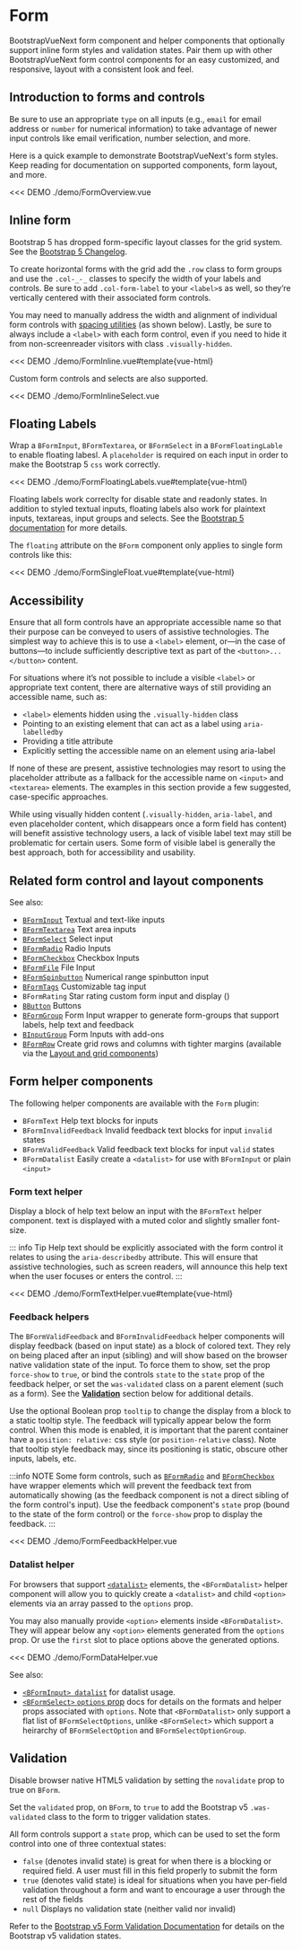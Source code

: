 # Form

<PageHeader>

BootstrapVueNext form component and helper components that optionally support inline form styles and
validation states. Pair them up with other BootstrapVueNext form control components for an easy
customized, and responsive, layout with a consistent look and feel.

</PageHeader>

## Introduction to forms and controls

Be sure to use an appropriate `type` on all inputs (e.g., `email` for email address or `number` for
numerical information) to take advantage of newer input controls like email verification, number
selection, and more.

Here is a quick example to demonstrate BootstrapVueNext's form styles. Keep reading for documentation on
supported components, form layout, and more.

<<< DEMO ./demo/FormOverview.vue

## Inline form

Bootstrap 5 has dropped form-specific layout classes for the grid system. See the
[Bootstrap 5 Changelog](https://getbootstrap.com/docs/5.3/migration/#forms).

To create horizontal forms with the grid add the `.row` class to form groups and use the `.col-_-_` classes
to specify the width of your labels and controls. Be sure to add `.col-form-label` to your `<label>`s as well,
so they’re vertically centered with their associated form controls.

You may need to manually address the width and alignment of individual form controls with
[spacing utilities](/docs/reference/spacing-classes) (as shown below). Lastly, be sure to always
include a `<label>` with each form control, even if you need to hide it from non-screenreader
visitors with class `.visually-hidden`.

<<< DEMO ./demo/FormInline.vue#template{vue-html}

Custom form controls and selects are also supported.

<<< DEMO ./demo/FormInlineSelect.vue

## Floating Labels

Wrap a `BFormInput`, `BFormTextarea`, or `BFormSelect` in a `BFormFloatingLable` to enable floating labesl. A `placeholder`
is required on each input in order to make the Bootstrap 5 `css` work correctly.

<<< DEMO ./demo/FormFloatingLabels.vue#template{vue-html}

Floating labels work correclty for disable state and readonly states. In addition to styled textual inputs, floating labels
also work for plaintext inputs, textareas, input groups and selects.
See the [Bootstrap 5 documentation](https://getbootstrap.com/docs/5.3/forms/floating-labels) for more details.

The `floating` attribute on the `BForm` component only applies to single form controls like this:

<<< DEMO ./demo/FormSingleFloat.vue#template{vue-html}

## Accessibility

Ensure that all form controls have an appropriate accessible name so that their purpose can be conveyed to users of
assistive technologies. The simplest way to achieve this is to use a `<label>` element, or—in the case of buttons—to
include sufficiently descriptive text as part of the `<button>...</button>` content.

For situations where it’s not possible to include a visible `<label>` or appropriate text content, there are
alternative ways of still providing an accessible name, such as:

- `<label>` elements hidden using the `.visually-hidden` class
- Pointing to an existing element that can act as a label using `aria-labelledby`
- Providing a title attribute
- Explicitly setting the accessible name on an element using aria-label

If none of these are present, assistive technologies may resort to using the placeholder attribute as a fallback for
the accessible name on `<input>` and `<textarea>` elements. The examples in this section provide a few suggested, case-specific approaches.

While using visually hidden content (`.visually-hidden`, `aria-label`, and even placeholder content, which
disappears once a form field has content) will benefit assistive technology users, a lack of visible label text may
still be problematic for certain users. Some form of visible label is generally the best approach,
both for accessibility and usability.

## Related form control and layout components

See also:

- [`BFormInput`](/docs/components/form-input) Textual and text-like inputs
- [`BFormTextarea`](/docs/components/form-textarea) Text area inputs
- [`BFormSelect`](/docs/components/form-select) Select input
- [`BFormRadio`](/docs/components/form-radio) Radio Inputs
- [`BFormCheckbox`](/docs/components/form-checkbox) Checkbox Inputs
- [`BFormFile`](/docs/components/form-file) File Input
- [`BFormSpinbutton`](/docs/components/form-spinbutton) Numerical range spinbutton input
- [`BFormTags`](/docs/components/form-tags) Customizable tag input
- `BFormRating` Star rating custom form input and display (<NotYetImplemented/>)
- [`BButton`](/docs/components/button) Buttons
- [`BFormGroup`](/docs/components/form-group) Form Input wrapper to generate form-groups that
  support labels, help text and feedback
- [`BInputGroup`](/docs/components/input-group) Form Inputs with add-ons
- [`BFormRow`](/docs/components/grid-system) Create grid rows and columns with tighter margins
  (available via the [Layout and grid components](/docs/components/grid-system))

## Form helper components

The following helper components are available with the `Form` plugin:

- `BFormText` Help text blocks for inputs
- `BFormInvalidFeedback` Invalid feedback text blocks for input `invalid` states
- `BFormValidFeedback` Valid feedback text blocks for input `valid` states
- `BFormDatalist` Easily create a `<datalist>` for use with `BFormInput` or plain `<input>`

### Form text helper

Display a block of help text below an input with the `BFormText` helper component. text is
displayed with a muted color and slightly smaller font-size.

::: info Tip
Help text should be explicitly associated with the form control it relates to using the
`aria-describedby` attribute. This will ensure that assistive technologies, such as screen readers,
will announce this help text when the user focuses or enters the control.
:::

<<< DEMO ./demo/FormTextHelper.vue#template{vue-html}

### Feedback helpers

The `BFormValidFeedback` and `BFormInvalidFeedback` helper components will display
feedback (based on input state) as a block of colored text. They rely on being placed after an input
(sibling) and will show based on the browser native validation state of the input. To force them to
show, set the prop `force-show` to `true`, or bind the controls `state` to the `state` prop of the
feedback helper, or set the `was-validated` class on a parent element (such as a form). See the
[**Validation**](#validation) section below for additional details.

Use the optional Boolean prop `tooltip` to change the display from a block to a static tooltip
style. The feedback will typically appear below the form control. When this mode is enabled, it is
important that the parent container have a `position: relative:` css style (or `position-relative`
class). Note that tooltip style feedback may, since its positioning is static, obscure other inputs,
labels, etc.

:::info NOTE
Some form controls, such as [`BFormRadio`](/docs/components/form-radio#contextual-states) and
[`BFormCheckbox`](/docs/components/form-checkbox#contextual-states) have wrapper elements which will prevent
the feedback text from automatically showing (as the feedback component is not a direct sibling of the form
control's input). Use the feedback component's `state` prop (bound to the state of the form control)
or the `force-show` prop to display the feedback.
:::

<<< DEMO ./demo/FormFeedbackHelper.vue

### Datalist helper

For browsers that support
[`<datalist>`](https://developer.mozilla.org/en-US/docs/Web/HTML/Element/datalist) elements, the
`<BFormDatalist>` helper component will allow you to quickly create a `<datalist>` and child
`<option>` elements via an array passed to the `options` prop.

You may also manually provide `<option>` elements inside `<BFormDatalist>`. They will appear below
any `<option>` elements generated from the `options` prop. Or use the `first` slot to place options
above the generated options.

<<< DEMO ./demo/FormDataHelper.vue

See also:

- [`<BFormInput> datalist`](/docs/components/form-input#datalist-support) for datalist usage.
- [`<BFormSelect>` `options` prop](/docs/components/form-select#options-property) docs for details
  on the formats and helper props associated with `options`. Note that `<BFormDatalist>` only support
  a flat list of `BFormSelectOptions`, unlike `<BFormSelect>` which support a heirarchy of
  `BFormSelectOption` and `BFormSelectOptionGroup`.

## Validation

Disable browser native HTML5 validation by setting the `novalidate` prop to true on `BForm`.

Set the `validated` prop, on `BForm`, to `true` to add the Bootstrap v5 `.was-validated` class to
the form to trigger validation states.

All form controls support a `state` prop, which can be used to set the form control into one
of three contextual states:

- `false` (denotes invalid state) is great for when there is a blocking or required field. A user
  must fill in this field properly to submit the form
- `true` (denotes valid state) is ideal for situations when you have per-field validation throughout
  a form and want to encourage a user through the rest of the fields
- `null` Displays no validation state (neither valid nor invalid)

Refer to the
[Bootstrap v5 Form Validation Documentation](https://getbootstrap.com/docs/5.3/forms/validation/)
for details on the Bootstrap v5 validation states.

<ComponentReference :data="data" />

<script lang="ts">
import {data} from '../../data/components/form.data'

export default {
  setup() {
    return {data}
  }
}
</script>
